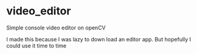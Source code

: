 # video_editor
Simple console video editor on openCV

I made this because I was lazy to down load an editor app.
But hopefully I could use it time to time
